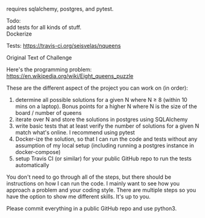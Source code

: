 requires sqlalchemy, postgres, and pytest.

Todo: <br>
add tests for all kinds of stuff.<br>
Dockerize<p>
Tests: https://travis-ci.org/seisvelas/nqueens <p>

Original Text of Challenge<p>
Here's the programming problem: https://en.wikipedia.org/wiki/Eight_queens_puzzle<p>

These are the different aspect of the project you can work on (in order):<br>
1. determine all possible solutions for a given N where N ≥ 8 (within 10 mins on a laptop). Bonus points for a higher N where N is the size of the board / number of queens<br>
2. iterate over N and store the solutions in postgres using SQLAlchemy<br>
3. write basic tests that at least verify the number of solutions for a given N match what's online. I recommend using pytest<br>
4. Docker-ize the solution, so that I can run the code and tests without any assumption of my local setup (including running a postgres instance in docker-compose)<br>
5. setup Travis CI (or similar) for your public GitHub repo to run the tests automatically<p>

You don't need to go through all of the steps, but there should be instructions on how I can run the code. I mainly want to see how you approach a problem and your coding style. There are multiple steps so you have the option to show me different skills. It's up to you.<p>

Please commit everything in a public GitHub repo and use python3.
